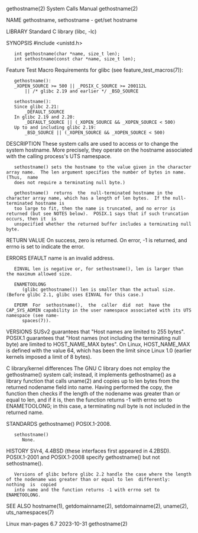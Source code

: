 gethostname(2)							      System Calls Manual							gethostname(2)

NAME
       gethostname, sethostname - get/set hostname

LIBRARY
       Standard C library (libc, -lc)

SYNOPSIS
       #include <unistd.h>

       int gethostname(char *name, size_t len);
       int sethostname(const char *name, size_t len);

   Feature Test Macro Requirements for glibc (see feature_test_macros(7)):

       gethostname():
	   _XOPEN_SOURCE >= 500 || _POSIX_C_SOURCE >= 200112L
	       || /* glibc 2.19 and earlier */ _BSD_SOURCE

       sethostname():
	   Since glibc 2.21:
	       _DEFAULT_SOURCE
	   In glibc 2.19 and 2.20:
	       _DEFAULT_SOURCE || (_XOPEN_SOURCE && _XOPEN_SOURCE < 500)
	   Up to and including glibc 2.19:
	       _BSD_SOURCE || (_XOPEN_SOURCE && _XOPEN_SOURCE < 500)

DESCRIPTION
       These  system  calls  are  used	to  access or to change the system hostname.  More precisely, they operate on the hostname associated with the calling
       process's UTS namespace.

       sethostname() sets the hostname to the value given in the character array name.	The len argument specifies the number of bytes in name.	  (Thus,  name
       does not require a terminating null byte.)

       gethostname()  returns  the  null-terminated hostname in the character array name, which has a length of len bytes.  If the null-terminated hostname is
       too large to fit, then the name is truncated, and no error is returned (but see NOTES below).  POSIX.1 says that if such truncation occurs, then it  is
       unspecified whether the returned buffer includes a terminating null byte.

RETURN VALUE
       On success, zero is returned.  On error, -1 is returned, and errno is set to indicate the error.

ERRORS
       EFAULT name is an invalid address.

       EINVAL len is negative or, for sethostname(), len is larger than the maximum allowed size.

       ENAMETOOLONG
	      (glibc gethostname()) len is smaller than the actual size.  (Before glibc 2.1, glibc uses EINVAL for this case.)

       EPERM  For  sethostname(),  the	caller	did  not  have the CAP_SYS_ADMIN capability in the user namespace associated with its UTS namespace (see name‐
	      spaces(7)).

VERSIONS
       SUSv2 guarantees that "Host names are limited to 255 bytes".  POSIX.1 guarantees that "Host names (not including the terminating null byte) are limited
       to HOST_NAME_MAX bytes".	 On Linux, HOST_NAME_MAX is defined with the value 64, which has been the limit since Linux 1.0	 (earlier  kernels  imposed  a
       limit of 8 bytes).

   C library/kernel differences
       The  GNU	 C  library  does not employ the gethostname() system call; instead, it implements gethostname() as a library function that calls uname(2) and
       copies up to len bytes from the returned nodename field into name.  Having performed the copy, the function then checks if the length of	 the  nodename
       was  greater  than or equal to len, and if it is, then the function returns -1 with errno set to ENAMETOOLONG; in this case, a terminating null byte is
       not included in the returned name.

STANDARDS
       gethostname()
	      POSIX.1-2008.

       sethostname()
	      None.

HISTORY
       SVr4, 4.4BSD (these interfaces first appeared in 4.2BSD).  POSIX.1-2001 and POSIX.1-2008 specify gethostname() but not sethostname().

       Versions of glibc before glibc 2.2 handle the case where the length of the nodename was greater than or equal to len  differently:  nothing  is	copied
       into name and the function returns -1 with errno set to ENAMETOOLONG.

SEE ALSO
       hostname(1), getdomainname(2), setdomainname(2), uname(2), uts_namespaces(7)

Linux man-pages 6.7							  2023-10-31								gethostname(2)
